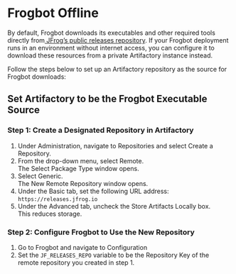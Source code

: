 # Frogbot Offline

By default, Frogbot downloads its executables and other required tools directly from[ JFrog’s public releases repository](https://releases.jfrog.io). If your Frogbot deployment runs in an environment without internet access, you can configure it to download these resources from a private Artifactory instance instead.

Follow the steps below to set up an Artifactory repository as the source for Frogbot downloads:

## Set Artifactory to be the Frogbot Executable Source

### Step 1: Create a Designated Repository in Artifactory

1. Under Administration, navigate to Repositories and select Create a Repository.&#x20;
2. From the drop-down menu, select Remote. \
   The Select Package Type window opens.
3. Select Generic.\
   The New Remote Repository window opens.
4. Under the Basic tab, set the following URL address: \
   `https://releases.jfrog.io`
5. Under the Advanced tab, uncheck the Store Artifacts Locally box. \
   This reduces storage.

### Step 2: Configure Frogbot to Use the New Repository

1. Go to Frogbot and navigate to Configuration
2. Set the `JF_RELEASES_REPO` variable to be the Repository Key of the remote repository you created in step 1.
